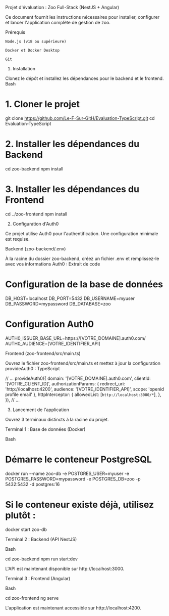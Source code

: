 Projet d'évaluation : Zoo Full-Stack (NestJS + Angular)

Ce document fournit les instructions nécessaires pour installer, configurer et lancer l'application complète de gestion de zoo.

Prérequis

    Node.js (v18 ou supérieure)

    Docker et Docker Desktop

    Git

1. Installation

Clonez le dépôt et installez les dépendances pour le backend et le frontend.
Bash

# 1. Cloner le projet
git clone https://github.com/Le-F-Sur-GitH/Evaluation-TypeScript.git
cd Evaluation-TypeScript

# 2. Installer les dépendances du Backend
cd zoo-backend
npm install

# 3. Installer les dépendances du Frontend
cd ../zoo-frontend
npm install

2. Configuration d'Auth0

Ce projet utilise Auth0 pour l'authentification. Une configuration minimale est requise.

Backend (zoo-backend/.env)

À la racine du dossier zoo-backend, créez un fichier .env et remplissez-le avec vos informations Auth0 :
Extrait de code

# Configuration de la base de données
DB_HOST=localhost
DB_PORT=5432
DB_USERNAME=myuser
DB_PASSWORD=mypassword
DB_DATABASE=zoo

# Configuration Auth0
AUTH0_ISSUER_BASE_URL=https://[VOTRE_DOMAINE].auth0.com/
AUTH0_AUDIENCE=[VOTRE_IDENTIFIER_API]

Frontend (zoo-frontend/src/main.ts)

Ouvrez le fichier zoo-frontend/src/main.ts et mettez à jour la configuration provideAuth0 :
TypeScript

// ...
provideAuth0({
  domain: '[VOTRE_DOMAINE].auth0.com',
  clientId: '[VOTRE_CLIENT_ID]',
  authorizationParams: {
    redirect_uri: 'http://localhost:4200',
    audience: '[VOTRE_IDENTIFIER_API]',
    scope: 'openid profile email'
  },
  httpInterceptor: {
    allowedList: [`http://localhost:3000/*`],
  },
}),
// ...

3. Lancement de l'application

Ouvrez 3 terminaux distincts à la racine du projet.

Terminal 1 : Base de données (Docker)

Bash

# Démarre le conteneur PostgreSQL
docker run --name zoo-db -e POSTGRES_USER=myuser -e POSTGRES_PASSWORD=mypassword -e POSTGRES_DB=zoo -p 5432:5432 -d postgres:16

# Si le conteneur existe déjà, utilisez plutôt :
docker start zoo-db

Terminal 2 : Backend (API NestJS)

Bash

cd zoo-backend
npm run start:dev

L'API est maintenant disponible sur http://localhost:3000.

Terminal 3 : Frontend (Angular)

Bash

cd zoo-frontend
ng serve

L'application est maintenant accessible sur http://localhost:4200.